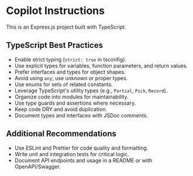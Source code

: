# Copilot Instructions

<!-- Use this file to provide workspace-specific custom instructions to Copilot. For more details, visit https://code.visualstudio.com/docs/copilot/copilot-customization#_use-a-githubcopilotinstructionsmd-file -->

This is an Express.js project built with TypeScript.

## TypeScript Best Practices

- Enable strict typing (`strict: true` in tsconfig).
- Use explicit types for variables, function parameters, and return values.
- Prefer interfaces and types for object shapes.
- Avoid using `any`; use unknown or proper types.
- Use enums for sets of related constants.
- Leverage TypeScript's utility types (e.g., `Partial`, `Pick`, `Record`).
- Organize code into modules for maintainability.
- Use type guards and assertions where necessary.
- Keep code DRY and avoid duplication.
- Document types and interfaces with JSDoc comments.

## Additional Recommendations

- Use ESLint and Prettier for code quality and formatting.
- Write unit and integration tests for critical logic.
- Document API endpoints and usage in a README or with OpenAPI/Swagger.
